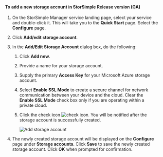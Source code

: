 <!--author=SharS last changed: 9/17/15-->

#### To add a new storage account in StorSimple Release version (GA)
1. On the StorSimple Manager service landing page, select your service and double-click it. This will take you to the **Quick Start** page. Select the **Configure** page.
2. Click **Add/edit storage account**.
3. In the **Add/Edit Storage Account** dialog box, do the following:
   
   1. Click **Add new**.
   2. Provide a name for your storage account.
   3. Supply the primary **Access Key** for your Microsoft Azure storage account.
   4. Select **Enable SSL Mode** to create a secure channel for network communication between your device and the cloud. Clear the **Enable SSL Mode** check box only if you are operating within a private cloud.
   5. Click the check icon ![check icon](./media/storsimple-configure-new-storage-account/HCS_CheckIcon-include.png). You will be notified after the storage account is successfully created.
      
      ![Add storage account](./media/storsimple-configure-new-storage-account/HCS_AddStorageAccount-include.png)
4. The newly created storage account will be displayed on the **Configure** page under **Storage accounts**. Click **Save** to save the newly created storage account. Click **OK** when prompted for confirmation.

